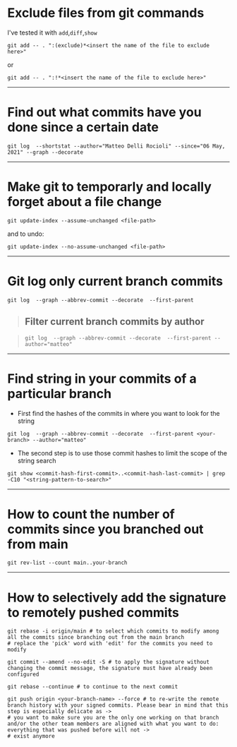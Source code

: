 # Exclude files from git commands

I've tested it with `add`,`diff`,`show`

```
git add -- . ":(exclude)*<insert the name of the file to exclude here>"
```
or

```
git add -- . ":!*<insert the name of the file to exclude here>"
```
--- 

# Find out what commits have you done since a certain date

```
git log  --shortstat --author="Matteo Delli Rocioli" --since="06 May, 2021" --graph --decorate 
```
---

# Make git to temporarly and locally forget about a file change

```
git update-index --assume-unchanged <file-path>
```

and to undo:

```
git update-index --no-assume-unchanged <file-path>
```

---

# Git log only current branch commits

```
git log  --graph --abbrev-commit --decorate  --first-parent
```

> ## Filter current branch commits by author

> ```
> git log  --graph --abbrev-commit --decorate  --first-parent --author="matteo"
> ```

---

# Find string in your commits of a particular branch

- First find the hashes of the commits in where you want to look for the string

```
git log  --graph --abbrev-commit --decorate  --first-parent <your-branch> --author="matteo"
```

- The second step is to use those commit hashes to limit the scope of the string search

```
git show <commit-hash-first-commit>..<commit-hash-last-commit> | grep -C10 "<string-pattern-to-search>"
```

---

# How to count the number of commits since you branched out from main

```
git rev-list --count main..your-branch
```

---

# How to selectively add the signature to remotely pushed commits

```
git rebase -i origin/main # to select which commits to modify among all the commits since branching out from the main branch
# replace the 'pick' word with 'edit' for the commits you need to modify
```

```
git commit --amend --no-edit -S # to apply the signature without changing the commit message, the signature must have already been configured
```

```
git rebase --continue # to continue to the next commit
```

```
git push origin <your-branch-name> --force # to re-write the remote branch history with your signed commits. Please bear in mind that this step is especially delicate as ->
# you want to make sure you are the only one working on that branch and/or the other team members are aligned with what you want to do: everything that was pushed before will not ->
# exist anymore
```
